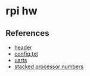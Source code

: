 # rpi hw

## References
- [header](https://www.raspberrypi.com/documentation/computers/os.html#gpio-and-the-40-pin-header)
- [config.txt](https://www.raspberrypi.com/documentation/computers/config_txt.html)
- [uarts](https://www.raspberrypi.com/documentation/computers/configuration.html#configuring-uarts)
- [stacked processor numbers](https://www.raspberrypi.com/documentation/computers/processors.html)
